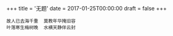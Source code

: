 +++
title = '无题'
date = 2017-01-25T00:00:00
draft = false
+++

```text
故人已去海千重  莫教年华掩旧容
叶落寒生梅树晚  水横天静伴云封
```
